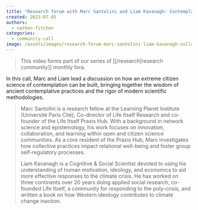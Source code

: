 ```yaml
---
title: "Research forum with Marc Santolini and Liam Kavanagh: Contemplative Citizen Science"
created: 2023-07-05
authors: 
  - nathen-fitchen
categories: 
  - community-call
image: /assets/images/research-forum-marc-santolini-liam-kavanagh-collaborative-citizen-science.jpg
---
```


>This video forms part of our series of [[/research|research community]] monthly fora.

In this call, Marc and Liam  lead a discussion on how an extreme citizen science of contemplation can be built, bringing together the wisdom of ancient contemplative practices and the rigor of modern scientific methodologies.


>Marc Santolini is a research fellow at the Learning Planet Institute (Université Paris Cité), Co-director of Life Itself Research and co-founder of the Life Itself Praxis Hub. With a background in network science and epistemology, his work focuses on innovation, collaboration, and learning within open and citizen science communities. As a core resident of the Praxis Hub, Marc investigates how collective practices impact relational well-being and foster group self-regulatory processes. 
>
>Liam Kavanagh is a Cognitive & Social Scientist devoted to using his understanding of human motivation, ideology, and economics to aid more effective responses to the climate crisis. He has worked on three continents over 20 years doing applied social research, co-founded Life Itself, a community for responding to the poly-crisis, and written a book on how Western ideology contributes to climate change inaction.






